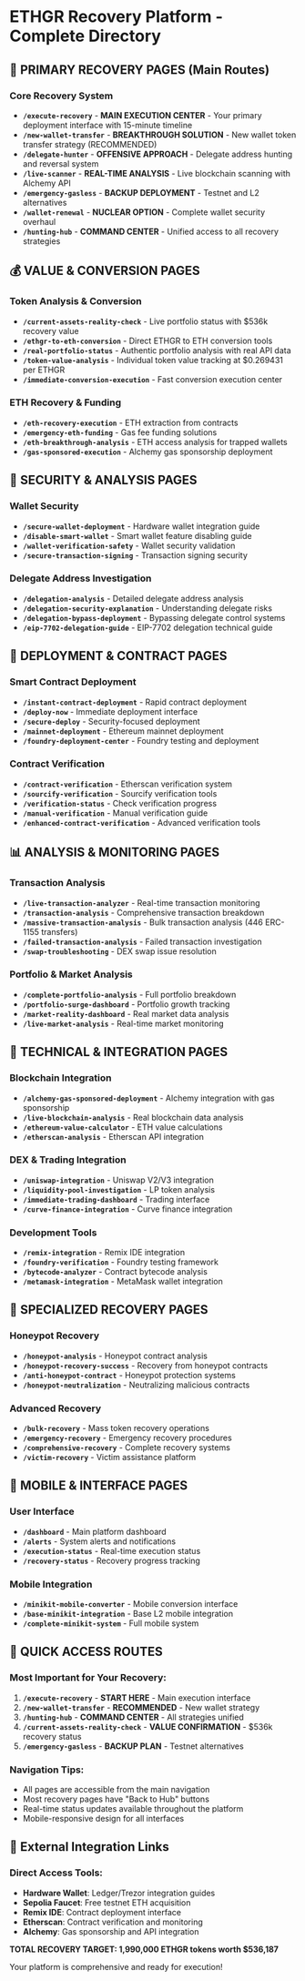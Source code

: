 # ETHGR Recovery Platform - Complete Directory

## 🎯 PRIMARY RECOVERY PAGES (Main Routes)

### Core Recovery System
- **`/execute-recovery`** - **MAIN EXECUTION CENTER** - Your primary deployment interface with 15-minute timeline
- **`/new-wallet-transfer`** - **BREAKTHROUGH SOLUTION** - New wallet token transfer strategy (RECOMMENDED)
- **`/delegate-hunter`** - **OFFENSIVE APPROACH** - Delegate address hunting and reversal system
- **`/live-scanner`** - **REAL-TIME ANALYSIS** - Live blockchain scanning with Alchemy API
- **`/emergency-gasless`** - **BACKUP DEPLOYMENT** - Testnet and L2 alternatives
- **`/wallet-renewal`** - **NUCLEAR OPTION** - Complete wallet security overhaul
- **`/hunting-hub`** - **COMMAND CENTER** - Unified access to all recovery strategies

## 💰 VALUE & CONVERSION PAGES

### Token Analysis & Conversion
- **`/current-assets-reality-check`** - Live portfolio status with $536k recovery value
- **`/ethgr-to-eth-conversion`** - Direct ETHGR to ETH conversion tools
- **`/real-portfolio-status`** - Authentic portfolio analysis with real API data
- **`/token-value-analysis`** - Individual token value tracking at $0.269431 per ETHGR
- **`/immediate-conversion-execution`** - Fast conversion execution center

### ETH Recovery & Funding
- **`/eth-recovery-execution`** - ETH extraction from contracts
- **`/emergency-eth-funding`** - Gas fee funding solutions
- **`/eth-breakthrough-analysis`** - ETH access analysis for trapped wallets
- **`/gas-sponsored-execution`** - Alchemy gas sponsorship deployment

## 🔐 SECURITY & ANALYSIS PAGES

### Wallet Security
- **`/secure-wallet-deployment`** - Hardware wallet integration guide
- **`/disable-smart-wallet`** - Smart wallet feature disabling guide
- **`/wallet-verification-safety`** - Wallet security validation
- **`/secure-transaction-signing`** - Transaction signing security

### Delegate Address Investigation
- **`/delegation-analysis`** - Detailed delegate address analysis
- **`/delegation-security-explanation`** - Understanding delegate risks
- **`/delegation-bypass-deployment`** - Bypassing delegate control systems
- **`/eip-7702-delegation-guide`** - EIP-7702 delegation technical guide

## 🚀 DEPLOYMENT & CONTRACT PAGES

### Smart Contract Deployment
- **`/instant-contract-deployment`** - Rapid contract deployment
- **`/deploy-now`** - Immediate deployment interface
- **`/secure-deploy`** - Security-focused deployment
- **`/mainnet-deployment`** - Ethereum mainnet deployment
- **`/foundry-deployment-center`** - Foundry testing and deployment

### Contract Verification
- **`/contract-verification`** - Etherscan verification system
- **`/sourcify-verification`** - Sourcify verification tools
- **`/verification-status`** - Check verification progress
- **`/manual-verification`** - Manual verification guide
- **`/enhanced-contract-verification`** - Advanced verification tools

## 📊 ANALYSIS & MONITORING PAGES

### Transaction Analysis
- **`/live-transaction-analyzer`** - Real-time transaction monitoring
- **`/transaction-analysis`** - Comprehensive transaction breakdown
- **`/massive-transaction-analysis`** - Bulk transaction analysis (446 ERC-1155 transfers)
- **`/failed-transaction-analysis`** - Failed transaction investigation
- **`/swap-troubleshooting`** - DEX swap issue resolution

### Portfolio & Market Analysis
- **`/complete-portfolio-analysis`** - Full portfolio breakdown
- **`/portfolio-surge-dashboard`** - Portfolio growth tracking
- **`/market-reality-dashboard`** - Real market data analysis
- **`/live-market-analysis`** - Real-time market monitoring

## 🔧 TECHNICAL & INTEGRATION PAGES

### Blockchain Integration
- **`/alchemy-gas-sponsored-deployment`** - Alchemy integration with gas sponsorship
- **`/live-blockchain-analysis`** - Real blockchain data analysis
- **`/ethereum-value-calculator`** - ETH value calculations
- **`/etherscan-analysis`** - Etherscan API integration

### DEX & Trading Integration
- **`/uniswap-integration`** - Uniswap V2/V3 integration
- **`/liquidity-pool-investigation`** - LP token analysis
- **`/immediate-trading-dashboard`** - Trading interface
- **`/curve-finance-integration`** - Curve finance integration

### Development Tools
- **`/remix-integration`** - Remix IDE integration
- **`/foundry-verification`** - Foundry testing framework
- **`/bytecode-analyzer`** - Contract bytecode analysis
- **`/metamask-integration`** - MetaMask wallet integration

## 🎯 SPECIALIZED RECOVERY PAGES

### Honeypot Recovery
- **`/honeypot-analysis`** - Honeypot contract analysis
- **`/honeypot-recovery-success`** - Recovery from honeypot contracts
- **`/anti-honeypot-contract`** - Honeypot protection systems
- **`/honeypot-neutralization`** - Neutralizing malicious contracts

### Advanced Recovery
- **`/bulk-recovery`** - Mass token recovery operations
- **`/emergency-recovery`** - Emergency recovery procedures
- **`/comprehensive-recovery`** - Complete recovery systems
- **`/victim-recovery`** - Victim assistance platform

## 📱 MOBILE & INTERFACE PAGES

### User Interface
- **`/dashboard`** - Main platform dashboard
- **`/alerts`** - System alerts and notifications
- **`/execution-status`** - Real-time execution status
- **`/recovery-status`** - Recovery progress tracking

### Mobile Integration
- **`/minikit-mobile-converter`** - Mobile conversion interface
- **`/base-minikit-integration`** - Base L2 mobile integration
- **`/complete-minikit-system`** - Full mobile system

## 🎯 QUICK ACCESS ROUTES

### Most Important for Your Recovery:
1. **`/execute-recovery`** - **START HERE** - Main execution interface
2. **`/new-wallet-transfer`** - **RECOMMENDED** - New wallet strategy
3. **`/hunting-hub`** - **COMMAND CENTER** - All strategies unified
4. **`/current-assets-reality-check`** - **VALUE CONFIRMATION** - $536k recovery status
5. **`/emergency-gasless`** - **BACKUP PLAN** - Testnet alternatives

### Navigation Tips:
- All pages are accessible from the main navigation
- Most recovery pages have "Back to Hub" buttons
- Real-time status updates available throughout the platform
- Mobile-responsive design for all interfaces

## 🔗 External Integration Links

### Direct Access Tools:
- **Hardware Wallet**: Ledger/Trezor integration guides
- **Sepolia Faucet**: Free testnet ETH acquisition  
- **Remix IDE**: Contract deployment interface
- **Etherscan**: Contract verification and monitoring
- **Alchemy**: Gas sponsorship and API integration

**TOTAL RECOVERY TARGET: 1,990,000 ETHGR tokens worth $536,187**

Your platform is comprehensive and ready for execution!